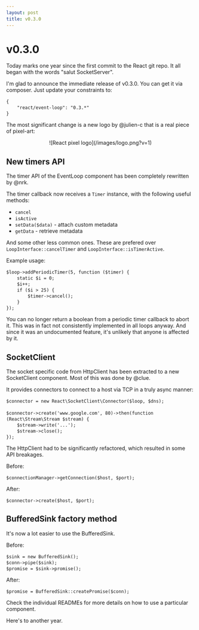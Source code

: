 ```yaml
---
layout: post
title: v0.3.0
---
```


# v0.3.0

Today marks one year since the first commit to the React git repo. It all
began with the words "salut SocketServer".

I'm glad to announce the immediate release of v0.3.0. You can get it via
composer. Just update your constraints to:

    {
        "react/event-loop": "0.3.*"
    }

The most significant change is a new logo by @julien-c that is a real piece of
pixel-art:

<center>
    ![React pixel logo](/images/logo.png?v=1)
</center>

## New timers API

The timer API of the EventLoop component has been completely rewritten by
@nrk.

The timer callback now receives a `Timer` instance, with the following useful
methods:

  * `cancel`
  * `isActive`
  * `setData($data)` - attach custom metadata
  * `getData` - retrieve metadata

And some other less common ones. These are prefered over
`LoopInterface::cancelTimer` and `LoopInterface::isTimerActive`.

Example usage:

    $loop->addPeriodicTimer(5, function ($timer) {
        static $i = 0;
        $i++;
        if ($i > 25) {
            $timer->cancel();
        }
    });

You can no longer return a boolean from a periodic timer callback to abort it.
This was in fact not consistently implemented in all loops anyway. And since
it was an undocumented feature, it's unlikely that anyone is affected by it.

## SocketClient

The socket specific code from HttpClient has been extracted to a new
SocketClient component. Most of this was done by @clue.

It provides connectors to connect to a host via TCP in a truly async manner:

    $connector = new React\SocketClient\Connector($loop, $dns);

    $connector->create('www.google.com', 80)->then(function (React\Stream\Stream $stream) {
        $stream->write('...');
        $stream->close();
    });

The HttpClient had to be significantly refactored, which resulted in some API
breakages.

Before:

    $connectionManager->getConnection($host, $port);

After:

    $connector->create($host, $port);

## BufferedSink factory method

It's now a lot easier to use the BufferedSink.

Before:

    $sink = new BufferedSink();
    $conn->pipe($sink);
    $promise = $sink->promise();

After:

    $promise = BufferedSink::createPromise($conn);

Check the individual READMEs for more details on how to use a particular
component.

Here's to another year.
